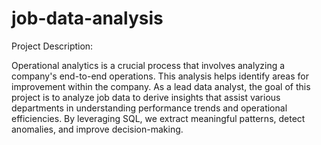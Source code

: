 # job-data-analysis

Project Description:

Operational analytics is a crucial process that involves analyzing a company's end-to-end operations. This analysis helps identify areas for improvement within the company. As a lead data analyst, the goal of this project is to analyze job data to derive insights that assist various departments in understanding performance trends and operational efficiencies. By leveraging SQL, we extract meaningful patterns, detect anomalies, and improve decision-making.
